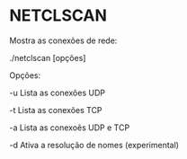 # NETCLSCAN
Mostra as conexões de rede:

./netclscan [opções]

  Opções:
 
 -u Lista as conexões UDP 
 
 -t Lista as conexões TCP
 
 -a Lista as conexoẽs UDP e TCP
 
 -d Ativa a resolução de nomes (experimental)

